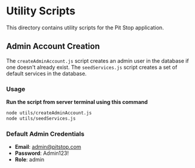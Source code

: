 # Utility Scripts

This directory contains utility scripts for the Pit Stop application.

## Admin Account Creation

The `createAdminAccount.js` script creates an admin user in the database if one doesn't already exist.
The `seedServices.js` script creates a set of default services in the database.

### Usage

**Run the script from server terminal using this command**

```bash
node utils/createAdminAccount.js
node utils/seedServices.js
```

### Default Admin Credentials

- **Email**: admin@pitstop.com
- **Password**: Admin123!
- **Role**: admin
